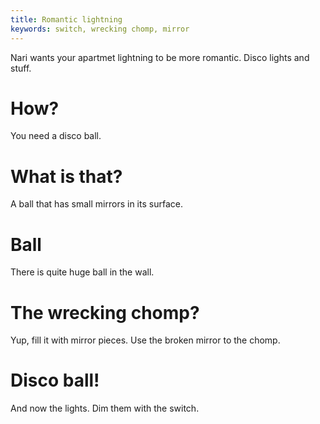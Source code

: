```yaml
---
title: Romantic lightning
keywords: switch, wrecking chomp, mirror
---
```


Nari wants your apartmet lightning to be more romantic. Disco lights and stuff.

# How?
You need a disco ball.

# What is that?
A ball that has small mirrors in its surface.

# Ball
There is quite huge ball in the wall.

# The wrecking chomp?
Yup, fill it with mirror pieces. Use the broken mirror to the chomp.

# Disco ball!
And now the lights. Dim them with the switch.
